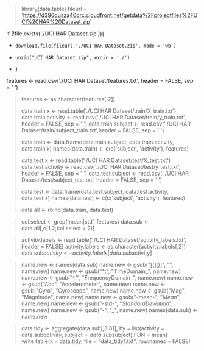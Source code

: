 > library(data.table)
> fileurl = 'https://d396qusza40orc.cloudfront.net/getdata%2Fprojectfiles%2FUCI%20HAR%20Dataset.zip'

if (!file.exists('./UCI HAR Dataset.zip')){
+     download.file(fileurl,'./UCI HAR Dataset.zip', mode = 'wb')
+     unzip("UCI HAR Dataset.zip", exdir = './')
+ }





features <- read.csv('./UCI HAR Dataset/features.txt', header = FALSE, sep = ' ')
> features <- as.character(features[,2])
> 
> data.train.x <- read.table('./UCI HAR Dataset/train/X_train.txt')
> data.train.activity <- read.csv('./UCI HAR Dataset/train/y_train.txt', header = FALSE, sep = ' ')
> data.train.subject <- read.csv('./UCI HAR Dataset/train/subject_train.txt',header = FALSE, sep = ' ')
> 
> data.train <-  data.frame(data.train.subject, data.train.activity, data.train.x)
> names(data.train) <- c(c('subject', 'activity'), features)
> 
> data.test.x <- read.table('./UCI HAR Dataset/test/X_test.txt')
> data.test.activity <- read.csv('./UCI HAR Dataset/test/y_test.txt', header = FALSE, sep = ' ')
> data.test.subject <- read.csv('./UCI HAR Dataset/test/subject_test.txt', header = FALSE, sep = ' ')
> 
> data.test <-  data.frame(data.test.subject, data.test.activity, data.test.x)
> names(data.test) <- c(c('subject', 'activity'), features)


> data.all <- rbind(data.train, data.test)



> col.select <- grep('mean|std', features)
> data.sub <- data.all[,c(1,2,col.select + 2)]



> activity.labels <- read.table('./UCI HAR Dataset/activity_labels.txt', header = FALSE)
> activity.labels <- as.character(activity.labels[,2])
> data.sub$activity <- activity.labels[data.sub$activity]




> name.new <- names(data.sub)
> name.new <- gsub("[(][)]", "", name.new)
> name.new <- gsub("^t", "TimeDomain_", name.new)
> name.new <- gsub("^f", "FrequencyDomain_", name.new)
> name.new <- gsub("Acc", "Accelerometer", name.new)
> name.new <- gsub("Gyro", "Gyroscope", name.new)
> name.new <- gsub("Mag", "Magnitude", name.new)
> name.new <- gsub("-mean-", "_Mean_", name.new)
> name.new <- gsub("-std-", "_StandardDeviation_", name.new)
> name.new <- gsub("-", "_", name.new)
> names(data.sub) <- name.new


> data.tidy <- aggregate(data.sub[,3:81], by = list(activity = data.sub$activity, subject = data.sub$subject),FUN = mean)
> write.table(x = data.tidy, file = "data_tidy1.txt", row.names = FALSE)


